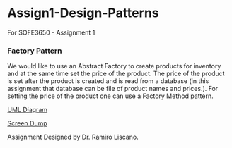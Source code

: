 # Assign1-Design-Patterns
For SOFE3650 - Assignment 1

### Factory Pattern
We would like to use an Abstract Factory to create products for inventory and at the same time set the price of the product. The price of the product is set after the product is created and is read from a database (in this assignment that database can be file of product names and prices.). For setting the price of the product one can use a Factory Method pattern. 

[UML Diagram](https://github.com/OsamahAl-Bayati/Assign1-Design-Patterns/blob/main/UML%20diagram/UML.jpg "UML Diagram")

[Screen Dump](https://github.com/https://github.com/OsamahAl-Bayati/Assign1-Design-Patterns/tree/main/Output%20Screen%20Dump "Screen Dump")
 
Assignment Designed by Dr. Ramiro Liscano.
